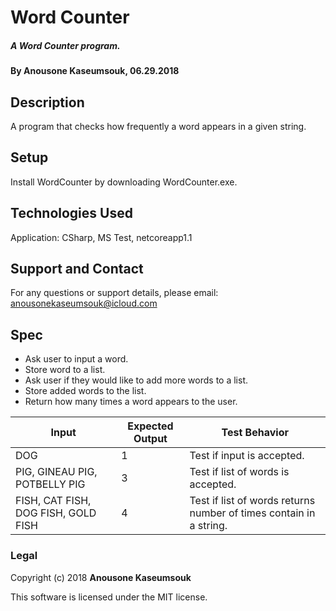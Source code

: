 # Word Counter

##### A Word Counter program.

#### By Anousone Kaseumsouk, 06.29.2018

## Description

A program that checks how frequently a word appears in a given string.


## Setup

Install WordCounter by downloading WordCounter.exe.

## Technologies Used

Application: CSharp, MS Test, netcoreapp1.1

## Support and Contact

For any questions or support details, please email:
anousonekaseumsouk@icloud.com

## Spec

* Ask user to input a word.
* Store word to a list.
* Ask user if they would like to add more words to a list.
* Store added words to the list.
* Return how many times a word appears to the user.



| Input                               | Expected Output      | Test Behavior |
| ----------------------------------- |--------------------- | ------------- |
| DOG                                 | 1                    | Test if input is accepted.
| PIG, GINEAU PIG, POTBELLY PIG       | 3                    | Test if list of words is accepted.
| FISH, CAT FISH, DOG FISH, GOLD FISH | 4                    | Test if list of words returns number of times contain in a string.




### Legal

Copyright (c) 2018 **Anousone Kaseumsouk**

This software is licensed under the MIT license.
